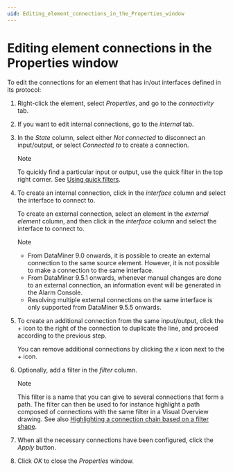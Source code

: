 ```yaml
---
uid: Editing_element_connections_in_the_Properties_window
---
```


# Editing element connections in the Properties window

To edit the connections for an element that has in/out interfaces defined in its protocol:

1. Right-click the element, select *Properties*, and go to the *connectivity* tab.

1. If you want to edit internal connections, go to the *internal* tab.

1. In the *State* column, select either *Not connected* to disconnect an input/output, or select *Connected to* to create a connection.

   > [!NOTE]
   > To quickly find a particular input or output, use the quick filter in the top right corner. See [Using quick filters](xref:Using_quick_filters).

1. To create an internal connection, click in the *interface* column and select the interface to connect to.

   To create an external connection, select an element in the *external element* column, and then click in the *interface* column and select the interface to connect to.

   > [!NOTE]
   >
   > - From DataMiner 9.0 onwards, it is possible to create an external connection to the same source element. However, it is not possible to make a connection to the same interface.
   > - From DataMiner 9.5.1 onwards, whenever manual changes are done to an external connection, an information event will be generated in the Alarm Console.
   > - Resolving multiple external connections on the same interface is only supported from DataMiner 9.5.5 onwards.

1. To create an additional connection from the same input/output, click the *+* icon to the right of the connection to duplicate the line, and proceed according to the previous step.

   You can remove additional connections by clicking the *x* icon next to the *+* icon.

1. Optionally, add a filter in the *filter* column.

   > [!NOTE]
   > This filter is a name that you can give to several connections that form a path. The filter can then be used to for instance highlight a path composed of connections with the same filter in a Visual Overview drawing. See also [Highlighting a connection chain based on a filter shape](xref:Highlighting_a_connection_chain_based_on_a_filter_shape).

1. When all the necessary connections have been configured, click the *Apply* button.

1. Click *OK* to close the *Properties* window.
